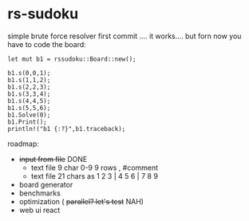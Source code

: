 # rs-sudoku

simple brute force resolver first commit ....
it works....
but forn now you have to code the board:
    
    let mut b1 = rssudoku::Board::new();

    b1.s(0,0,1);
    b1.s(1,1,2);
    b1.s(2,2,3);
    b1.s(3,3,4);
    b1.s(4,4,5);
    b1.s(5,5,6);
    b1.Solve(0);
    b1.Print();
    println!("b1 {:?}",b1.traceback);

roadmap:
* ~~input from file~~ DONE
    - text file 9 char 0-9 9 rows , #comment
    - text file 21 chars as 1 2 3 | 4 5 6 | 7 8 9     
* board generator
* benchmarks
* optimization ( ~~parallel? let's test~~ NAH)
* web ui react

